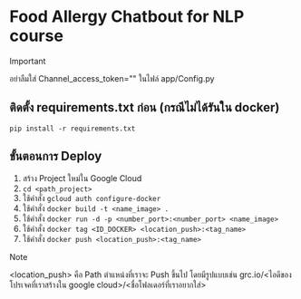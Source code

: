 # Food Allergy Chatbout for NLP course
> [!IMPORTANT]
> อย่าลืมใส่ Channel_access_token="" ในไฟล์ app/Config.py

## ติดตั้ง requirements.txt ก่อน (กรณีไม่ได้รันใน docker)
```
pip install -r requirements.txt
```

## ขั้นตอนการ Deploy
1. สร้าง Project ใหม่ใน Google Cloud
2. `cd <path_project>`
3. ใช้คำสั่ง `gcloud auth configure-docker`
4. ใช้คำสั่ง `docker build -t <name_image> .`
5. ใช้คำสั่ง `docker run -d -p <number_port>:<number_port> <name_image>`
6. ใช้คำสั่ง `docker tag <ID_DOCKER> <location_push>:<tag_name>`
7. ใช้คำสั่ง `docker push <location_push>:<tag_name>`

> [!NOTE]
> <location_push> คือ Path ตําแหน่งที่เราจะ Push ขึ้นไป โดยมีรูปแบบเช่น grc.io/<ไอดีของโปรเจคที่เราสร้างใน google cloud>/<ชื่อโฟลเดอร์ที่เราอยากใส่>